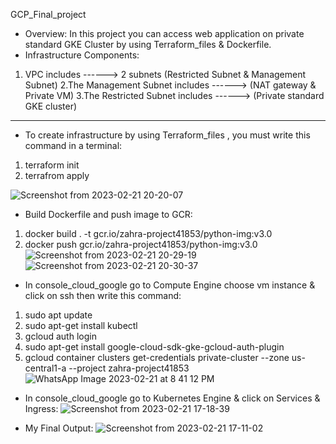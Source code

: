 GCP_Final_project
- Overview:
In this project you can access web application on private standard GKE Cluster by using Terraform_files & Dockerfile.
- Infrastructure Components:
1. VPC includes ------> 2 subnets (Restricted Subnet & Management Subnet)
2.The Management Subnet includes ------>  (NAT gateway & Private VM)
3.The Restricted Subnet includes ------>  (Private standard GKE cluster)
________________________________________________________________________________
* To create infrastructure by using Terraform_files , you must write this command in a terminal:
1. terraform init
2. terrafrom apply

![Screenshot from 2023-02-21 20-20-07](https://user-images.githubusercontent.com/78254667/220427719-96fd6344-024e-49a5-9018-5a3c53f9c4bd.png)

* Build Dockerfile and push image to GCR:
1.  docker build . -t gcr.io/zahra-project41853/python-img:v3.0
2.  docker push gcr.io/zahra-project41853/python-img:v3.0
![Screenshot from 2023-02-21 20-29-19](https://user-images.githubusercontent.com/78254667/220429621-211f3ee5-f6bf-4d3b-8562-aa0fc057bc9f.png)
![Screenshot from 2023-02-21 20-30-37](https://user-images.githubusercontent.com/78254667/220429642-df54f65d-3189-4c49-ad31-f04198b751c7.png)

* In console_cloud_google go to Compute Engine choose vm instance & click on ssh then write this command:
1. sudo apt update
2. sudo apt-get install kubectl
3. gcloud auth login
4. sudo apt-get install google-cloud-sdk-gke-gcloud-auth-plugin
5. gcloud container clusters get-credentials private-cluster --zone us-central1-a --project zahra-project41853
![WhatsApp Image 2023-02-21 at 8 41 12 PM](https://user-images.githubusercontent.com/78254667/220431572-896ce705-e319-47a2-957d-1f31d768d72d.jpeg)

* In console_cloud_google go to Kubernetes Engine & click on Services & Ingress:
![Screenshot from 2023-02-21 17-18-39](https://user-images.githubusercontent.com/78254667/220432819-367f6021-b696-473f-8721-f35367a8b0c6.png)

* My Final Output:
![Screenshot from 2023-02-21 17-11-02](https://user-images.githubusercontent.com/78254667/220433114-721e2a62-96b4-4dc0-b8f9-b52b4d19de89.png)

